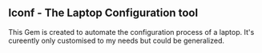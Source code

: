 lconf - The Laptop Configuration tool
---

This Gem is created to automate the configuration process
of a laptop. It's cureently only customised to my needs but
could be generalized.

